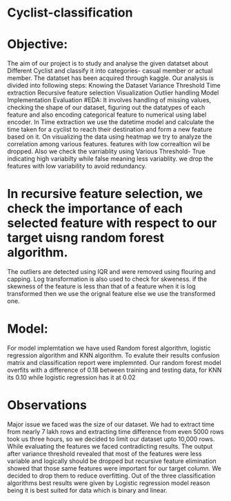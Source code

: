 # Cyclist-classification
# Objective: 
The aim of our project is to study and analyse the given datatset about Different Cyclist and classify it into categories- casual member or actual member. The datatset has been acquired through kaggle. Our analysis is divided into following steps: 
Knowing the Dataset
Variance Threshold
Time extraction
Recursive feature selection
Visualization
Outlier handling
Model Implementation
Evaluation
#EDA: 
It involves handling of missing values, checking the shape of our dataset, figuring out the datatypes of each feature and also encoding categorical feature to numerical using label encoder. In Time extraction we use the datetime model and calculate the time taken for a cyclist to reach their destination and form a new feature based on it. On visualizing the data using heatmap we try to analyze the correlation among various features. features with low correaltion wil be dropped. Also we check the varriablity using Various Threshold- True indicating high variabilty while false meaning less variablity. we drop the features with low variability to avoid redundancy.
# In recursive feature selection, we check the importance of each selected feature with respect to our target uisng random forest algorithm.
The outliers are detected using IQR and were removed using flouring and capping. Log transformation is also used to check for skweness. if the skewness of the feature is less than that of a feature when it is log transformed then we use the orignal feature else we use the transformed one.
# Model: 
For model implemtation we have used Random forest algorithm, logistic regression algorithm and KNN algorithm. To evalute their results confusion matrix and classification report were implemnted.
Our random forest model overfits with a difference of 0.18 between training and testing data, for KNN its 0.10 while logistic regression has it at 0.02
# Observations
Major issue we faced was the size of our dataset. We had to extract time from nearly 7 lakh rows and extracting time difference from even 5000 rows took us three hours, so we decided to limit our dataset upto 10,000 rows.
While evaluating the features we faced contradicting results. The output after variance threshold revealed that most of the features were less variable and logically should be dropped but recursive feature elimination showed that those same features were important for our target column. We decided to drop them to reduce overfitting. 
Out of the three classification algorithms best results were given by Logistic regression model reason being it is best suited for data which is binary and linear.
